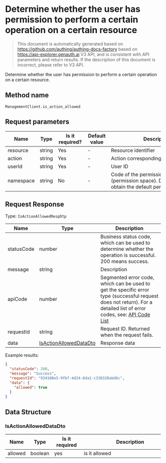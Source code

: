 # Determine whether the user has permission to perform a certain operation on a certain resource

<!--
Warning⚠️:
Do not modify this document directly,
https://github.com/Authing/authing-docs-factory
Use this project to generate
-->

<LastUpdated />

> This document is automatically generated based on https://github.com/authing/authing-docs-factory based on https://api-explorer.genauth.ai V3 API, and is consistent with API parameters and return results. If the description of this document is incorrect, please refer to V3 API.

Determine whether the user has permission to perform a certain operation on a certain resource.

## Method name

`ManagementClient.is_action_allowed`

## Request parameters

| Name      | Type   | <div style="width:80px">Is it required?</div> | <div style="width:60px">Default value</div> | <div style="width:300px">Description</div>                                                           | <div style="width:200px">Sample value</div> |
| --------- | ------ | --------------------------------------------- | ------------------------------------------- | ---------------------------------------------------------------------------------------------------- | ------------------------------------------- |
| resource  | string | Yes                                           | -                                           | Resource identifier                                                                                  | `ecs:1`                                     |
| action    | string | Yes                                           | -                                           | Action corresponding to the resource                                                                 | `ecs:Start`                                 |
| userId    | string | Yes                                           | -                                           | User ID                                                                                              | `userId1`                                   |
| namespace | string | No                                            | -                                           | Code of the permission group (permission space). Do not pass to obtain the default permission group. | `default`                                   |

## Request Response

Type: `IsActionAllowedRespDtp`

| Name       | Type                                                         | Description                                                                                                                                                                                                                                                                                                                                  |
| ---------- | ------------------------------------------------------------ | -------------------------------------------------------------------------------------------------------------------------------------------------------------------------------------------------------------------------------------------------------------------------------------------------------------------------------------------- |
| statusCode | number                                                       | Business status code, which can be used to determine whether the operation is successful. 200 means success.                                                                                                                                                                                                                                 |
| message    | string                                                       | Description                                                                                                                                                                                                                                                                                                                                  |
| apiCode    | number                                                       | Segmented error code, which can be used to get the specific error type (successful request does not return). For a detailed list of error codes, see: [API Code List](https://api-explorer.genauth.ai/?tag=group/%E5%BC%80%E5%8F%91%E5%87%86%E5%A4%87#tag/%E5%BC%80%E5%8F%91%E5%87%86%E5%A4%87/%E9%94%99%E8%AF%AF%E5%A4%84%E7%90%86/apiCode) |
| requestId  | string                                                       | Request ID. Returned when the request fails.                                                                                                                                                                                                                                                                                                 |
| data       | <a href="#IsActionAllowedDataDto">IsActionAllowedDataDto</a> | Response data                                                                                                                                                                                                                                                                                                                                |

Example results:

```json
{
  "statusCode": 200,
  "message": "Success",
  "requestId": "934108e5-9fbf-4d24-8da1-c330328abd6c",
  "data": {
    "allowed": true
  }
}
```

## Data Structure

### <a id="IsActionAllowedDataDto"></a> IsActionAllowedDataDto

| Name    | Type    | <div style="width:80px">Is it required</div> | <div style="width:300px">Description</div> | <div style="width:200px">Example value</div> |
| ------- | ------- | -------------------------------------------- | ------------------------------------------ | -------------------------------------------- |
| allowed | boolean | yes                                          | is it allowed                              | `true`                                       |
